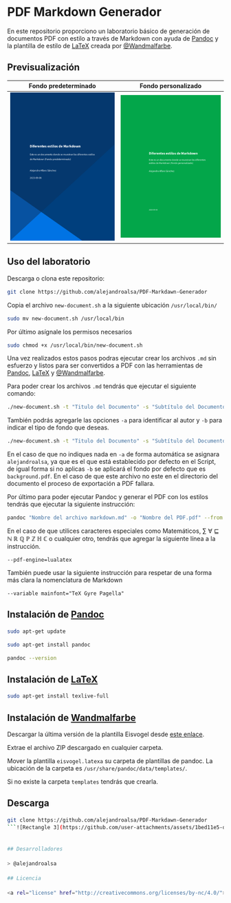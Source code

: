 # PDF Markdown Generador

En este repositorio proporciono un laboratorio básico de generación de documentos PDF con estilo a través de Markdown con ayuda de [Pandoc](https://pandoc.org/) y la plantilla de estilo de [LaTeX](https://es.overleaf.com/) creada por [@Wandmalfarbe](https://github.com/Wandmalfarbe/pandoc-latex-template).

## Previsualización

| Fondo predeterminado  | Fondo personalizado |
| :-------------------: | :-----------------: |
| [![Fondo predeterminado](/img/Fondo_predeterminado.png)](Ejemplo%20fondo%20predeterminado.pdf) | [![Fondo personalizado](/img/Fondo_personalizado.png)](Ejemplo%20fondo%20personalizado.pdf) |


## Uso del laboratorio

Descarga o clona este repositorio:

```bash
git clone https://github.com/alejandroalsa/PDF-Markdawn-Generador
```

Copia el archivo `new-document.sh` a la siguiente ubicación `/usr/local/bin/`

```bash
sudo mv new-document.sh /usr/local/bin
```

Por último asígnale los permisos necesarios

```bash
sudo chmod +x /usr/local/bin/new-document.sh
```

Una vez realizados estos pasos podras ejecutar crear los archivos `.md` sin esfuerzo y listos para ser convertidos a PDF con las herramientas de [Pandoc](https://pandoc.org/), [LaTeX](https://es.overleaf.com/) y [@Wandmalfarbe](https://github.com/Wandmalfarbe/pandoc-latex-template).

Para poder crear los archivos `.md` tendrás que ejecutar el siguiente comando:

```bash
./new-document.sh -t "Titulo del Documento" -s "Subtítulo del Documento"
```

También podrás agregarle las opciones `-a` para identificar al autor y `-b` para indicar el tipo de fondo que deseas.

```bash
./new-document.sh -t "Titulo del Documento" -s "Subtítulo del Documento" -a "alejandroalsa" -b "22272E"
```

En el caso de que no indiques nada en `-a` de forma automática se asignara `alejandroalsa`, ya que es el que está establecido por defecto en el Script, de igual forma si no aplicas `-b` se aplicará el fondo por defecto que es `background.pdf`. En el caso de que este archivo no este en el directorio del documento el proceso de exportación a PDF fallara.

Por último para poder ejecutar Pandoc y generar el PDF con los estilos tendrás que ejecutar la siguiente instrucción:

```bash
pandoc "Nombre del archivo markdown.md" -o "Nombre del PDF.pdf" --from markdown --template "eisvogel" --listings
```

En el caso de que utilices caracteres especiales como Matemáticos, ∑ ∀ ⊑ ℕ ℝ ℚ ℙ ℤ ℍ ℂ o cualquier otro, tendrás que agregar la siguiente línea a la instrucción.

```
--pdf-engine=lualatex
```

También puede usar la siguiente instrucción para respetar de una forma más clara la nomenclatura de Markdown

```
--variable mainfont="TeX Gyre Pagella"
```

## Instalación de [Pandoc](https://pandoc.org/)

```bash
sudo apt-get update
```
```bash
sudo apt-get install pandoc
```
```bash
pandoc --version
```

## Instalación de [LaTeX](https://pandoc.org/)

```bash
sudo apt-get install texlive-full
```

## Instalación de [Wandmalfarbe](https://pandoc.org/)

Descargar la última versión de la plantilla Eisvogel desde [este enlace](https://github.com/Wandmalfarbe/pandoc-latex-template/releases).

Extrae el archivo ZIP descargado en cualquier carpeta.

Mover la plantilla `eisvogel.latexa` su carpeta de plantillas de pandoc. La ubicación de la carpeta es `/usr/share/pandoc/data/templates/`.

Si no existe la carpeta `templates` tendrás que crearla.

## Descarga

```bash
git clone https://github.com/alejandroalsa/PDF-Markdawn-Generador
```![Rectangle 3](https://github.com/user-attachments/assets/1bed11e5-ddff-46af-b106-731cfbe670f5)


## Desarrolladores

> @alejandroalsa

## Licencia

<a rel="license" href="http://creativecommons.org/licenses/by-nc/4.0/"><img alt="Creative Commons License" style="border-width:0" src="https://i.creativecommons.org/l/by-nc/4.0/88x31.png"/></a><br />This work is licensed under a <a rel="license" href="http://creativecommons.org/licenses/by-nc/4.0/">Creative Commons Attribution-NonCommercial 4.0 International License</a>.
